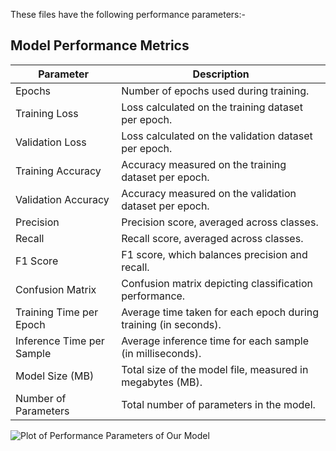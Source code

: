 These files have the following performance parameters:-
## Model Performance Metrics

| Parameter                     | Description                                                                                   |
|-------------------------------|-----------------------------------------------------------------------------------------------|
| Epochs                    | Number of epochs used during training.                                                        |
| Training Loss             | Loss calculated on the training dataset per epoch.                                            |
| Validation Loss           | Loss calculated on the validation dataset per epoch.                                          |
| Training Accuracy         | Accuracy measured on the training dataset per epoch.                                          |
| Validation Accuracy       | Accuracy measured on the validation dataset per epoch.                                        |
| Precision                 | Precision score, averaged across classes.                                                     |
| Recall                    | Recall score, averaged across classes.                                                        |
| F1 Score                  | F1 score, which balances precision and recall.                                                |
| Confusion Matrix          | Confusion matrix depicting classification performance.                                        |
| Training Time per Epoch   | Average time taken for each epoch during training (in seconds).                               |
| Inference Time per Sample | Average inference time for each sample (in milliseconds).                                     |
| Model Size (MB)           | Total size of the model file, measured in megabytes (MB).                                     |
| Number of Parameters      | Total number of parameters in the model.                                                      |

![Plot of Performance Parameters of Our Model ](images/screenshot.png)
